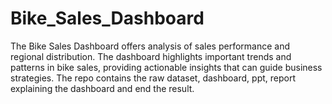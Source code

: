 # Bike_Sales_Dashboard
 The Bike Sales Dashboard offers analysis of sales performance and regional distribution. The dashboard highlights important trends and patterns in bike sales, providing actionable insights that can guide business strategies. The repo contains the raw dataset, dashboard, ppt, report explaining the dashboard and end the result.
